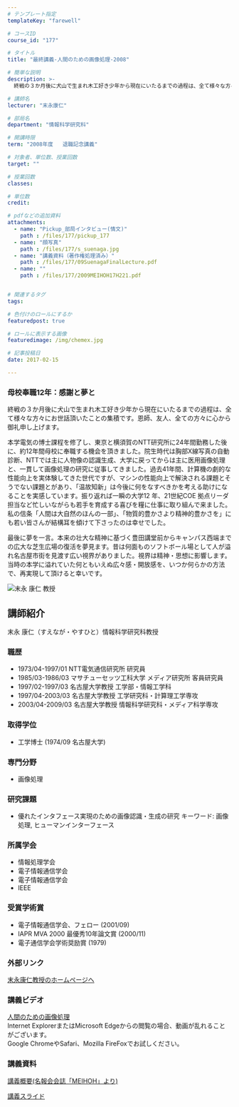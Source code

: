 ```yaml
---
# テンプレート指定
templateKey: "farewell"

# コースID
course_id: "177"

# タイトル
title: "最終講義-人間のための画像処理-2008"

# 簡単な説明
description: >-
  終戦の３か月後に犬山で生まれ木工好き少年から現在にいたるまでの過程は、全て様々な方々にお世話頂いたことの集積です。恩師、友人、全ての方々に心から御礼申し上げます。 本学電気の博士課程を修了し、...

# 講師名
lecturer: "末永康仁"

# 部局名
department: "情報科学研究科"

# 開講時限
term: "2008年度	退職記念講義"

# 対象者、単位数、授業回数
target: ""

# 授業回数
classes: 

# 単位数
credit: 

# pdfなどの追加資料
attachments: 
  - name: "Pickup_部局インタビュー(情文)" 
    path : /files/177/pickup_177
  - name: "顔写真" 
    path : /files/177/s_suenaga.jpg
  - name: "講義資料（著作権処理済み）" 
    path : /files/177/09SuenagaFinalLecture.pdf
  - name: "" 
    path : /files/177/2009MEIHOH17H221.pdf


# 関連するタグ
tags:

# 色付けのロールにするか
featuredpost: true

# ロールに表示する画像
featuredimage: /img/chemex.jpg

# 記事投稿日
date: 2017-02-15

---
```

### 母校奉職12年：感謝と夢と

終戦の３か月後に犬山で生まれ木工好き少年から現在にいたるまでの過程は、全て様々な方々にお世話頂いたことの集積です。恩師、友人、全ての方々に心から御礼申し上げます。 

本学電気の博士課程を修了し、東京と横須賀のNTT研究所に24年間勤務した後に、約12年間母校に奉職する機会を頂きました。院生時代は胸部X線写真の自動診断、NTTでは主に人物像の認識生成、大学に戻ってからは主に医用画像処理と、一貫して画像処理の研究に従事してきました。過去41年間、計算機の劇的な性能向上を実体験してきた世代ですが、マシンの性能向上で解決される課題とそうでない課題とがあり、「温故知新」は今後に何をなすべきかを考える助けになることを実感しています。振り返れば一瞬の大学12 年、21世紀COE 拠点リーダ担当など忙しいながらも若手を育成する喜びを糧に仕事に取り組んで来ました。私の信条「人間は大自然のほんの一部」、「物質的豊かさより精神的豊かさを」にも若い皆さんが結構耳を傾けて下さったのは幸せでした。 

最後に夢を一言。本来の壮大な精神に基づく豊田講堂前からキャンパス西端までの広大な芝生広場の復活を夢見ます。昔は何面ものソフトボール場として人が溢れ名古屋市街を見渡す広い視界がありました。視界は精神・思想に影響します。当時の本学に溢れていた何ともいえぬ広々感・開放感を、いつか何らかの方法で、再実現して頂けると幸いです。

![末永 康仁 教授](/files/177/s_suenaga.jpg) 
## 講師紹介

末永 康仁（すえなが・やすひと）情報科学研究科教授 

### 職歴

  * 1973/04-1997/01 NTT電気通信研究所 研究員
  * 1985/03-1986/03 マサチューセッツ工科大学 メディア研究所 客員研究員
  * 1997/02-1997/03 名古屋大学教授 工学部・情報工学科
  * 1997/04-2003/03 名古屋大学教授 工学研究科・計算理工学専攻
  * 2003/04-2009/03 名古屋大学教授 情報科学研究科・メディア科学専攻

### 取得学位

  * 工学博士 (1974/09 名古屋大学)

### 専門分野

  * 画像処理

### 研究課題

  * 優れたインタフェース実現のための画像認識・生成の研究
キーワード: 画像処理, ヒューマンインターフェース

### 所属学会

  * 情報処理学会
  * 電子情報通信学会
  * 電子情報通信学会
  * IEEE

### 受賞学術賞

  * 電子情報通信学会、フェロー (2001/09)
  * IAPR MVA 2000 最優秀10年論文賞 (2000/11)
  * 電子通信学会学術奨励賞 (1979)

### 外部リンク

[末永康仁教授のホームページへ](http://www.suenaga.m.is.nagoya-u.ac.jp/~suenaga/)
### 講義ビデオ

[人間のための画像処理](http://nuvideo.media.nagoya-u.ac.jp/embed/bf2b8b080aa18fc2c207d1ef2709619280a3a72d)  
Internet ExplorerまたはMicrosoft Edgeからの閲覧の場合、動画が乱れることがございます。  
Google ChromeやSafari、Mozilla FireFoxでお試しください。 

### 講義資料


[講義概要(名報会会誌「MEIHOH」より)](/files/177/2009MEIHOH17H221.pdf) 

[講義スライド](/files/177/09SuenagaFinalLecture.pdf) 
